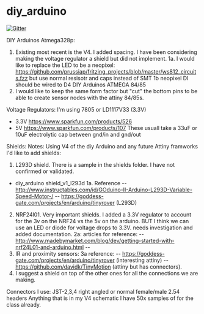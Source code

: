 # diy_arduino

[![Gitter](https://badges.gitter.im/Join%20Chat.svg)](https://gitter.im/prussiap/diy_arduino?utm_source=badge&utm_medium=badge&utm_campaign=pr-badge&utm_content=badge)

DIY Arduinos Atmega328p:
1. Existing most recent is the V4. I added spacing. I have been considering making the voltage regulator a shield but did not implement.
1a. I would like to replace the LED to be a neopixel: https://github.com/prussiap/fritzing_projects/blob/master/ws812_circuits.fzz but use normal resisotr and caps instead of SMT
1b neopixel DI should be wired to D4
DIY Arduinos ATMEGA 84/85
1. I would like to keep the same form factor but "cut" the bottom pins to be able to create sensor nodes with the attiny 84/85s.

Voltage Regulators:
I'm using 7805 or LD1117V33 (3.3V) 
* 3.3V https://www.sparkfun.com/products/526
* 5V https://www.sparkfun.com/products/107
These usuall take a 33uF or 10uF electrolytic cap between gnd/in and gnd/out

Shields:
Notes: Using V4 of the diy Arduino and any future Attiny framworks I'd like to add shields:
1. L293D shield. There is a sample in the shields folder. I have not confirmed or validated.
- diy_arduino shield_v1_l293d
1a. Reference 
-- http://www.instructables.com/id/GOduino-II-Arduino-L293D-Variable-Speed-Motor-/
-- https://goddess-gate.com/projects/en/arduino/tinyrover (L293D)

2. NRF24l01. Very important shields. I added a 3.3V regulator to account for the 3v on the NRF24 vs the 5v on the arduino. BUT I think we can use an LED or diode
for voltage drops to 3.3V. needs investigation and added documentation.
2a: articles for reference:
-- http://www.madebymarket.com/blog/dev/getting-started-with-nrf24L01-and-arduino.html
-- 
3. IR and proximity sensors:
3a reference: 
-- https://goddess-gate.com/projects/en/arduino/tinyrover (interesting attiny)
-- https://github.com/davidk/TinyMotion (attiny but has connectors).
4. I suggest a shield on top of the other ones for all the connections we are making. 

Connectors I use:
JST-2,3,4 right angled or normal
female/male 2.54 headers 
Anything that is in my V4 schematic I have 50x samples of for the class already.


